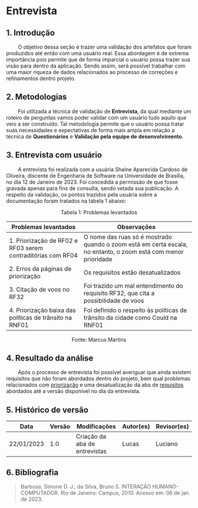 # Entrevista

## 1. Introdução

&emsp;&emsp; O objetivo dessa seção é trazer uma validação dos artefatos que foram produzidos até então com uma usuário real. Essa abordagem é de extrema importância pois permite que de forma imparcial o usuário possa trazer sua visão para dentro da aplicação. Sendo assim, será possível trabalhar com uma maior riqueza de dados relacionados ao processo de correções e refinamentos dentro projeto.

## 2. Metodologias

&emsp;&emsp; Foi utilizada a técnica de validação de **Entrevista**, da qual mediante um roteiro de perguntas vamos poder validar com um usuário tudo aquilo que veio a ser construído. Tal metodologia permite que o usuário possa tratar suas necessidades e expectativas de forma mais ampla em relação a técnica de **Questionários** e **Validação pela equipe de desenvolvimento**.  

## 3. Entrevista com usuário

&emsp;&emsp; A entrevista foi realizada com a usuária Shaine Aparecida Cardoso de Oliveira, discente de Engenharia de Software na Universidade de Brasília, no dia 12 de Janeiro de 2023. Foi concedida a permissão de que fosse gravada apenas para fins de consulta, sendo vetada sua publicação. A respeito da validação, os pontos trazidos pela usuária sobre a documentação foram tratados na tabela 1 abaixo:

<figcaption align="center">Tabela 1: Problemas levantados</figcaption>

<center>

| Problemas levantados                                        | Observações                                                                                                    |
| ----------------------------------------------------------- | -------------------------------------------------------------------------------------------------------------- |
| 1. Priorização de RF02 e RF03 serem contraditórias com RF04 | O nome das ruas só é mostrado quando o zoom está em certa escala, no entanto, o zoom está com menor prioridade |
| 2. Erros da páginas de priorização                          | Os requisitos estão desatualizados                                                                             |
| 3. Citação de voos no RF32                                  | Foi trazido um mal entendimento do requisito RF32, que cita a possibilidade de voos                            |
| 4. Priorização baixa das políticas de trânsito na RNF01     | Foi definido o respeito às políticas de trânsito da cidade como Could na RNF01                                 |

</center>

<figcaption align="center">Fonte: Marcus Martins</figcaption>

## 4. Resultado da análise

&emsp;&emsp; Após o processo de entrevista foi possível averiguar que ainda existem requisitos que não foram abordados dentro do projeto, bem qual problemas relacionados com [priorização](../../elicitacao/6.priorizacao.md) e uma desatualização da aba de [requisitos](../../elicitacao/7.requisitos%20finais.md) abordados até a versão disponível no dia da entrevista.

## 5. Histórico de versão

<center>

| Data       | Versão | Modificações                  | Autor(es) | Revisor(es) |
| ---------- | ------ | ----------------------------- | --------- | ----------- |
| 22/01/2023 | 1.0    | Criação da aba de entrevistas | Lucas     | Luciano     |

</center>

## 6. Bibliografia

> Barbosa, Simone D. J.; da Silva, Bruno S. INTERAÇÃO HUMANO-COMPUTADOR. Rio de Janeiro: Campus, 2010. Acesso em: 06 de jan. de 2023.